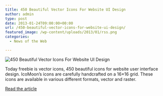 ```yaml
---
title: 450 Beautiful Vector Icons For Website UI Design
author: admin
type: post
date: 2013-01-24T09:00:00+00:00
url: /450-beautiful-vector-icons-for-website-ui-design/
featured_image: /wp-content/uploads/2013/01/rss.png
categories:
  - News of the Web

---
```

<img src="https://i0.wp.com/graphicdesignjunction.com/images/rss.png?w=700" alt="450 Beautiful Vector Icons For Website UI Design" data-recalc-dims="1" />

Today freebie is vector icons, 450 beautiful icons for website user interface design. IcoMoon’s icons are carefully handcrafted on a 16×16 grid. These icons are available in various different formats, vector and raster.

<a href="http://graphicdesignjunction.com/2013/01/vector-icons-for-website-ui-design/" title="450 Beautiful Vector Icons For Website UI Design" target="_blank">Read the article</a>